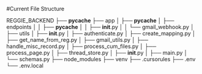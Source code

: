 
#Current File Structure

REGGIE_BACKEND
├── __pycache__
├── app
│   ├── __pycache__
│   ├── endpoints
│   │   ├── __pycache__
│   │   ├── __init__.py
│   │   └── gmail_webhook.py
│   ├── utils
│   ├── __init__.py
│   ├── authenticate.py
│   ├── create_mapping.py
│   ├── get_name_from_reg.py
│   ├── gmail_utils.py
│   ├── handle_misc_record.py
│   ├── process_cum_files.py
│   ├── process_page.py
│   ├── thread_store.py
│   ├── __init__.py
│   ├── main.py
│   └── schemas.py
├── node_modules
├── venv
├── .cursorules
├── .env
└── .env.local